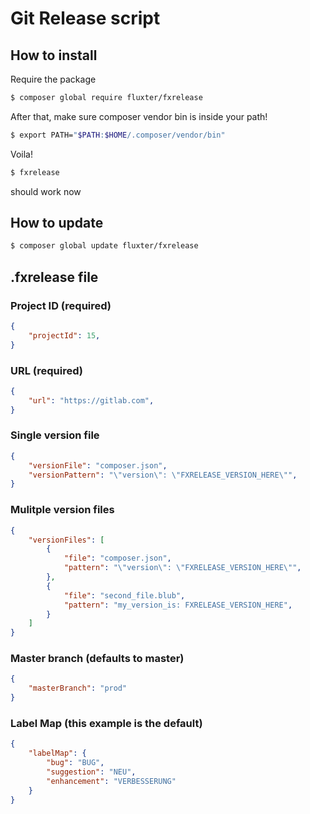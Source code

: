 # Git Release script

## How to install
Require the package 
```bash
$ composer global require fluxter/fxrelease
```

After that, make sure composer vendor bin is inside your path!
```bash
$ export PATH="$PATH:$HOME/.composer/vendor/bin"
```

Voila!
```bash
$ fxrelease
```
should work now

## How to update
```bash
$ composer global update fluxter/fxrelease
```


## .fxrelease file
### Project ID (required)
```json 
{
    "projectId": 15,
}
```
### URL (required)
```json 
{
    "url": "https://gitlab.com",
}
```
### Single version file
```json
{
    "versionFile": "composer.json",
    "versionPattern": "\"version\": \"FXRELEASE_VERSION_HERE\"", 
}
```
### Mulitple version files
```json
{
    "versionFiles": [
        {
            "file": "composer.json",
            "pattern": "\"version\": \"FXRELEASE_VERSION_HERE\"",
        },
        {
            "file": "second_file.blub",
            "pattern": "my_version_is: FXRELEASE_VERSION_HERE",
        }
    ]
}
```
### Master branch (defaults to master)
```json
{
    "masterBranch": "prod"
}
```
### Label Map (this example is the default)
```json
{
    "labelMap": {
        "bug": "BUG",
        "suggestion": "NEU",
        "enhancement": "VERBESSERUNG"
    }
}
```